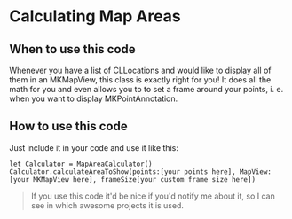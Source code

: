 # Calculating Map Areas
## When to use this code
Whenever you have a list of CLLocations and would like to display all of them in an MKMapView, this class is exactly right for you! 
It does all the math for you and even allows you to to set a frame around your points, i. e. when you want to display MKPointAnnotation.
## How to use this code
Just include it in your code and use it like this:
```
let Calculator = MapAreaCalculator()
Calculator.calculateAreaToShow(points:[your points here], MapView: [your MKMapView here], frameSize[your custom frame size here])
```
> If you use this code it'd be nice if you'd notify me about it, so I can see in which awesome projects it is used.
